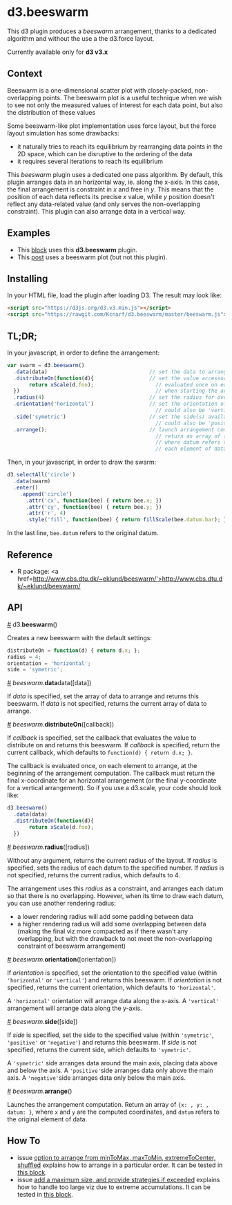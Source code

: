 # d3.beeswarm
This d3 plugin produces a _beeswarm_ arrangement, thanks to a dedicated algorithm and without the use a the d3.force layout.

Currently available only for __d3 v3.x__

## Context
Beeswarm is a one-dimensional scatter plot with closely-packed, non-overlapping points. The beeswarm plot is a useful technique when we wish to see not only the measured values of interest for each data point, but also the distribution of these values

Some beeswarm-like plot implementation uses force layout, but the force layout simulation has some drawbacks:

* it naturally tries to reach its equilibrium by rearranging data points in the 2D space, which can be disruptive to the ordering of the data
* it requires several iterations to reach its equilibrium

This _beeswarm_ plugin uses a dedicated one pass algorithm. By default, this plugin arranges data in an horizontal way, ie. along the x-axis. In this case, the final arrangement is constraint in _x_ and free in _y_. This means that the position of each data reflects its precise _x_ value, while _y_ position doesn't reflect any data-related value (and only serves the non-overlapping constraint). This plugin can also arrange data in a vertical way.


## Examples
* This [block](http://bl.ocks.org/Kcnarf/5c989173d0e0c74ab4b62161b33bb0a8) uses this __d3.beeswarm__ plugin.
* This [post](http://poly-graph.co/vocabulary.html) uses a beeswarm plot (but not this plugin).

## Installing
In your HTML file, load the plugin after loading D3. The result may look like:
```html
<script src="https://d3js.org/d3.v3.min.js"></script>
<script src="https://rawgit.com/Kcnarf/d3.beeswarm/master/beeswarm.js"></script>
```

## TL;DR;
In your javascript, in order to define the arrangement:
```javascript
var swarm = d3.beeswarm()
  .data(data)                                 // set the data to arrange
  .distributeOn(function(d){                  // set the value accessor to distribute on
       return xScale(d.foo);                    // evaluated once on each element of data
  })                                            // when starting the arrangement
  .radius(4)                                  // set the radius for overlapping detection
  .orientation('horizontal')                  // set the orientation of the arrangement
                                                // could also be 'vertical'
  .side('symetric')                           // set the side(s) available for accumulation
                                                // could also be 'positive' or 'negative'
  .arrange();                                 // launch arrangement computation;
                                                // return an array of {datum: , x: , y: }
                                                // where datum refers to an element of data
                                                // each element of data remains unchanged
```

Then, in your javascript, in order to draw the swarm:
```javascript
d3.selectAll('circle')
  .data(swarm)
  .enter()
    .append('circle')
      .attr('cx', function(bee) { return bee.x; })
      .attr('cy', function(bee) { return bee.y; })
      .attr('r', 4)
      .style('fill', function(bee) { return fillScale(bee.datum.bar); })
```
In the last line, ```bee.datum``` refers to the original datum.

## Reference
* R package: <a href=http://www.cbs.dtu.dk/~eklund/beeswarm/'>http://www.cbs.dtu.dk/~eklund/beeswarm/</a>

## API

<a name="beeswarm" href="#beeswarm">#</a> d3.<b>beeswarm</b>()

Creates a new beeswarm with the default settings:
```javascript
distributeOn = function(d) { return d.x; };
radius = 4;
orientation = 'horizontal';
side = 'symetric';
```

<a name="beeswarm_data" href="#beeswarm_data">#</a> <i>beeswarm.</i><b>data</b>data</b>([data])

If _data_ is specified, set the array of data to arrange and returns this beeswarm. If _data_ is not specified, returns the current array of data to arrange.

<a name="beeswarm_distributeOn" href="#beeswarm_distributeOn">#</a> <i>beeswarm.</i><b>distributeOn</b>([callback])

If _callback_ is specified, set the callback that evaluates the value to distribute on and returns this beeswarm. If _callback_ is specified, return the current callback, which defaults to ```function(d) { return d.x; }```.

The callback is evaluated once, on each element to arrange, at the beginning of the arrangement computation. The callback must return the final x-coordinate for an horizontal arrangement (or the final y-coordinate for a vertical arrangement). So if you use a d3.scale, your code should look like:

```javascript
d3.beeswarm()
  .data(data)
  .distributeOn(function(d){
       return xScale(d.foo);
  })  
```

<a name="beeswarm_radius" href="#beeswarm_radius">#</a> <i>beeswarm.</i><b>radius</b>([radius])

Without any argument, returns the current radius of the layout.
If _radius_ is specified, sets the radius of each datum to the specified number. If _radius_ is not specified, returns the current radius, which defaults to 4.

The arrangement uses this _radius_ as a constraint, and arranges each datum so that there is no overlapping. However, when its time to draw each datum, you can use another rendering radius:
* a lower rendering radius will add some padding between data
* a higher rendering radius will add some overlapping between data (making the final viz more compacted as if there wasn't any overlapping, but with the drawback to not meet the non-overlapping constraint of beeswarm arrangement)

<a name="beeswarm_orientation" href="#beeswarm_orientation">#</a> <i>beeswarm.</i><b>orientation</b>([orientation])

If _orientation_ is specified, set the orientation to the specified value (within ```'horizontal'``` or ```'vertical'```) and returns this beeswarm. If _orientation_ is not specified, returns the current orientation, which defaults to ```'horizontal'```.

A ```'horizontal'``` orientation will arrange data along the x-axis. A ```'vertical'``` arrangement will arrange data along the y-axis.

<a name="beeswarm_side" href="#beeswarm_side">#</a> <i>beeswarm.</i><b>side</b>([side])

If _side_ is specified, set the side to the specified value (within ```'symetric'```, ```'positive'``` or ```'negative'```) and returns this beeswarm. If _side_ is not specified, returns the current side, which defaults to ```'symetric'```.

A ```'symetric'``` side arranges data around the main axis, placing data above and below the axis. A ```'positive'```side arranges data only above the main axis. A ```'negative'```side arranges data only below the main axis.

<a name="beeswarm_arrange" href="#beeswarm_arrange">#</a> <i>beeswarm.</i><b>arrange</b>()

Launches the arrangement computation. Return an array of ```{x: , y: , datum: }```, where ```x``` and ```y``` are the computed coordinates, and ```datum``` refers to the original element of data.

## How To

* issue [option to arrange from minToMax, maxToMin, extremeToCenter, shuffled](https://github.com/Kcnarf/d3.beeswarm/issues/7) explains how to arrange in a particular order. It can be tested in [this block](http://bl.ocks.org/Kcnarf/5c989173d0e0c74ab4b62161b33bb0a8).
* issue [add a maximum size, and provide strategies if exceeded](https://github.com/Kcnarf/d3.beeswarm/issues/2) explains how to handle too large viz due to extreme accumulations. It can be tested in [this block](http://bl.ocks.org/Kcnarf/5c989173d0e0c74ab4b62161b33bb0a8).
